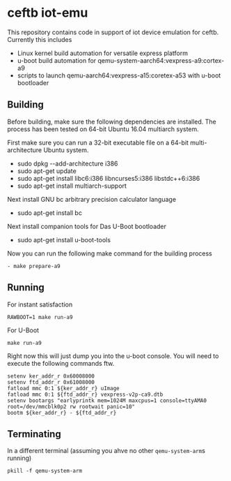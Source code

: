 # ceftb iot-emu

This repository contains code in support of iot device emulation for ceftb. Currently this includes

- Linux kernel build automation for versatile express platform
- u-boot build automation for qemu-system-aarch64:vexpress-a9:cortex-a9
- scripts to launch qemu-aarch64:vexpress-a15:coretex-a53 with u-boot bootloader

## Building
Before building, make sure the following dependencies are installed. The process has been tested on 64-bit Ubuntu 16.04 multiarch system.

First make sure you can run a 32-bit executable file on a 64-bit multi-architecture Ubuntu system.
- sudo dpkg --add-architecture i386
- sudo apt-get update
- sudo apt-get install libc6:i386 libncurses5:i386 libstdc++6:i386
- sudo apt-get install multiarch-support

Next install GNU bc arbitrary precision calculator language
- sudo apt-get install bc

Next install companion tools for Das U-Boot bootloader 
- sudo apt-get install u-boot-tools

Now you can run the following make command for the building process

`- make prepare-a9`

## Running

For instant satisfaction

`RAWBOOT=1 make run-a9`

For U-Boot

`make run-a9`

Right now this will just dump you into the u-boot console. You will need to execute the following commands ftw.

```
setenv ker_addr_r 0x60008000
setenv ftd_addr_r 0x61008000
fatload mmc 0:1 ${ker_addr_r} uImage
fatload mmc 0:1 ${ftd_addr_r} vexpress-v2p-ca9.dtb
setenv bootargs "earlyprintk mem=1024M maxcpus=1 console=ttyAMA0 root=/dev/mmcblk0p2 rw rootwait panic=10"
bootm ${ker_addr_r} - ${ftd_addr_r}
```

## Terminating

In a different terminal (assuming you ahve no other `qemu-system-arm`s running)

`pkill -f qemu-system-arm`
